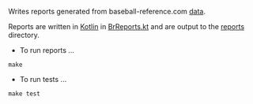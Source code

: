 Writes reports generated from baseball-reference.com [data](https://www.reddit.com/r/baseball/comments/26fd78/how_to_download_raw_data_for_war_from/).

Reports are written in [Kotlin](https://kotlinlang.org/) in [BrReports.kt](src/main/kotlin/com/michaelsgroi/baseballreference/BrReports.kt) and are output to the [reports](reports) directory.

* To run reports ...

```
make
```

* To run tests ...

```
make test
```